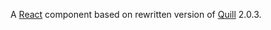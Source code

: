 A [React] component based on rewritten version of [Quill] 2.0.3.

[quill]: https://quilljs.com
[react]: https://facebook.github.io/react/